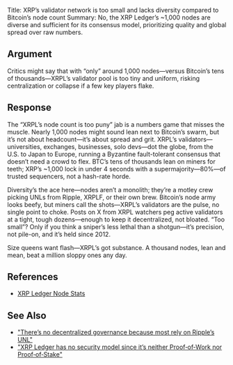 Title: XRP’s validator network is too small and lacks diversity compared to Bitcoin’s node count
Summary: No, the XRP Ledger’s ~1,000 nodes are diverse and sufficient for its consensus model, prioritizing quality and global spread over raw numbers.

## Argument
Critics might say that with “only” around 1,000 nodes—versus Bitcoin’s tens of thousands—XRPL’s validator pool is too tiny and uniform, risking centralization or collapse if a few key players flake.

## Response
The “XRPL’s node count is too puny” jab is a numbers game that misses the muscle. Nearly 1,000 nodes might sound lean next to Bitcoin’s swarm, but it’s not about headcount—it’s about spread and grit. XRPL’s validators—universities, exchanges, businesses, solo devs—dot the globe, from the U.S. to Japan to Europe, running a Byzantine fault-tolerant consensus that doesn’t need a crowd to flex. BTC’s tens of thousands lean on miners for teeth; XRP’s ~1,000 lock in under 4 seconds with a supermajority—80%—of trusted sequencers, not a hash-rate horde.

Diversity’s the ace here—nodes aren’t a monolith; they’re a motley crew picking UNLs from Ripple, XRPLF, or their own brew. Bitcoin’s node army looks beefy, but miners call the shots—XRPL’s validators are the pulse, no single point to choke. Posts on X from XRPL watchers peg active validators at a tight, tough dozens—enough to keep it decentralized, not bloated. “Too small”? Only if you think a sniper’s less lethal than a shotgun—it’s precision, not pile-on, and it’s held since 2012.

Size queens want flash—XRPL’s got substance. A thousand nodes, lean and mean, beat a million sloppy ones any day.

## References
- [XRP Ledger Node Stats](https://xrpscan.com/validators)

## See Also
- ["There’s no decentralized governance because most rely on Ripple’s UNL"](theres-no-decentralized-governance-because-most-rely-on-ripples-unl.html)
- ["XRP Ledger has no security model since it’s neither Proof‑of‑Work nor Proof‑of‑Stake"](xrp-ledger-has-no-security-model-since-its-neither-proof-of-work-nor-proof-of-stake.html)